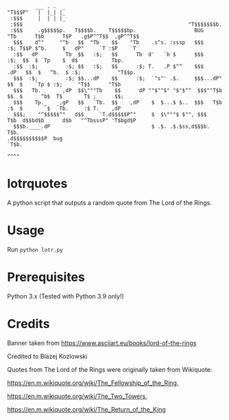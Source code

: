              ___ . .  _                                                                                             
    "T$$$P"   |  |_| |_                                                                                             
     :$$$     |  | | |_                                                                                             
     :$$$                                                      "T$$$$$$$b.                                          
     :$$$     .g$$$$$p.   T$$$$b.    T$$$$$bp.                   BUG    "Tb      T$b      T$P   .g$P^^T$$  ,gP^^T$$ 
      $$$    d^"     "^b   $$  "Tb    $$    "Tb    .s^s. :sssp   $$$     :$; T$$P $^b.     $   dP"     `T :$P    `T
      :$$   dP         Tb  $$   :$;   $$      Tb  d'   `b $      $$$     :$;  $$  $ `Tp    $  d$           Tbp.   
      :$$  :$;         :$; $$   :$;   $$      :$; T.   .P $^^    $$$    .dP   $$  $   ^b.  $ :$;            "T$$p.  
      $$$  :$;         :$; $$...dP    $$      :$;  `^s^' .$.     $$$...dP"    $$  $    `Tp $ :$;     "T$$      "T$b 
      $$$   Tb.       ,dP  $$\"""Tb    $$      dP ""$""$" "$"$^^  $$$""T$b     $$  $      ^b$  T$       T$ ;      $$;
      $$$    Tp._   _,gP   $$   `Tb.  $$    ,dP    $  $...$ $..  $$$   T$b    :$  $       `$   Tb.     :$ T.    ,dP 
      $$$;    "^$$$$$^"   d$$     `T.d$$$$$P^"     $  $\"""$ $"", $$$    T$b  d$$bd$b      d$b   "^TbsssP" 'T$bgd$P  
      $$$b.____.dP                                 $ .$. .$.$ss,d$$$b.   T$b.                                       
    .d$$$$$$$$$$P  bug                                                    `T$b.                                     
                                                                            "^^"     

# lotrquotes
A python script that outputs a random quote from The Lord of the Rings.

# Usage
Run `python lotr.py`

# Prerequisites
Python 3.x (Tested with Python 3.9 only!)

# Credits
Banner taken from https://www.asciiart.eu/books/lord-of-the-rings

Credited to Blazej Kozlowski

Quotes from The Lord of the Rings were originally taken from Wikiquote:

https://en.m.wikiquote.org/wiki/The_Fellowship_of_the_Ring,

https://en.m.wikiquote.org/wiki/The_Two_Towers,

https://en.m.wikiquote.org/wiki/The_Return_of_the_King

